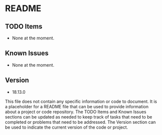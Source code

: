 # README

## TODO Items
- None at the moment.

## Known Issues
- None at the moment.

## Version
- 18.13.0

This file does not contain any specific information or code to document. It is a placeholder for a README file that can be used to provide information about a project or code repository. The TODO Items and Known Issues sections can be updated as needed to keep track of tasks that need to be completed or problems that need to be addressed. The Version section can be used to indicate the current version of the code or project.